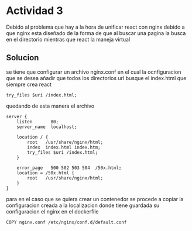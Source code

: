 # Actividad 3

Debido al problema que hay a la hora de unificar react con nginx debido a que nginx esta diseñado de la forma de que al buscar una pagina la busca en el directorio mientras que react la maneja virtual

## Solucion

se tiene que configurar un archivo nginx.conf en el cual la ocnfiguracion que se desea añadir que todos los directorios url busque el index.html que siempre crea react 
```
try_files $uri /index.html;   
```
quedando de esta manera el archivo

```
server {
    listen       80;
    server_name  localhost;

    location / {
        root   /usr/share/nginx/html;
        index  index.html index.htm;
        try_files $uri /index.html;                 
    }

    error_page   500 502 503 504  /50x.html;
    location = /50x.html {
        root   /usr/share/nginx/html;
    }
}
```

para en el caso que se quiera crear un contenedor se procede a copiar la configuracion creada a la localizacion donde tiene guardada su configuracion el nginx en el dockerfile

```
COPY nginx.conf /etc/nginx/conf.d/default.conf
```
